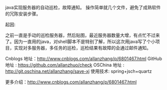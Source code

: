 java实现服务器的自动巡检，故障通知。
操作简单就几个文件，避免了成熟软件的冗陈安装步骤。

起因:

之前一直是手动的巡检服务器，然后贴图，最近服务器数量大增，有点忙不过来了。因为一直用的java，对shell脚本不是特别了解，所以这次用java写了个小项目，实现对多服务器，多任务的巡检，巡检结果有故障的会通过邮件通知。

Cnblogs 地址：http://www.cnblogs.com/allanzhang/p/6801467.html
GitHub 地址 : https://github.com/allanzhuo/check
OSChina 地址 : http://git.oschina.net/allanzhang/save-xj
使用技术:
spring+jsch+quartz

更多介绍：http://www.cnblogs.com/allanzhang/p/6801467.html
